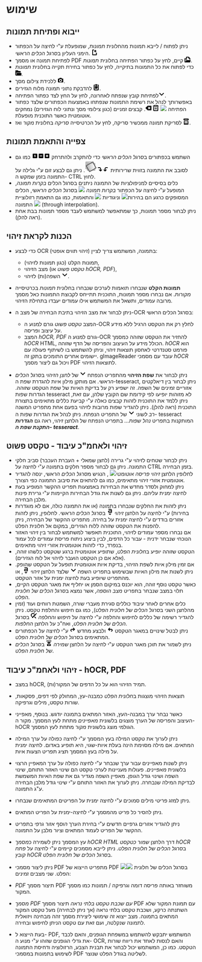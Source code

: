 # שימוש

## ייבוא ופתיחת תמונות

- ניתן לפתוח / לייבא תמונות מהחלונית *תמונות*, שמופעלת ע"י לחיצה על הכפתור הימני העליון ב*סרגל הכלים הראשי*. ![](https://raw.githubusercontent.com/manisandro/gImageReader/master/packaging/win32/gtk_skel/share/icons/hicolor/16x16/actions/document-new-symbolic.symbolic.png)
- לפתיחת תמונה או מסמך PDF קיים, לחץ על כפתור הפתיחה בחלונית *תמונות* ![](https://raw.githubusercontent.com/manisandro/gImageReader/master/packaging/win32/gtk_skel/share/icons/hicolor/16x16/actions/document-open-symbolic.symbolic.png).
- כדי לפתוח את כל התמונות בתיקייה, לחץ על כפתור בחירת תקייה בחלונית *תמונות* ![](https://raw.githubusercontent.com/manisandro/gImageReader/master/packaging/win32/gtk_skel/share/icons/hicolor/16x16/status/folder-open-symbolic.symbolic.png).
- ללכידת צילום מסך ![](https://raw.githubusercontent.com/manisandro/gImageReader/master/packaging/win32/gtk_skel/share/icons/hicolor/16x16/devices/camera-photo-symbolic.symbolic.png).
- להדבקת נתוני תמונה מלוח הגזירים ![](https://raw.githubusercontent.com/manisandro/gImageReader/master/packaging/win32/gtk_skel/share/icons/hicolor/16x16/actions/edit-paste-symbolic.symbolic.png).
- לפתיחת קובץ שנפתח לאחרונה, לחץ על החץ לצד כפתור הפתיחה![](https://raw.githubusercontent.com/manisandro/gImageReader/master/packaging/win32/gtk_skel/share/icons/hicolor/16x16/actions/go-down-symbolic.symbolic.png).
- באפשרותך לנהל את רשימת התמונות שנפתחו באמצעות הכפתורים שלצד כפתור הפתיחה ![](https://raw.githubusercontent.com/manisandro/gImageReader/master/packaging/win32/gtk_skel/share/icons/hicolor/16x16/actions/list-remove-symbolic.symbolic.png)   ![](https://raw.githubusercontent.com/manisandro/gImageReader/master/packaging/win32/gtk_skel/share/icons/hicolor/16x16/places/user-trash-symbolic.symbolic.png)   ![](https://raw.githubusercontent.com/manisandro/gImageReader/master/packaging/win32/gtk_skel/share/icons/hicolor/16x16/actions/edit-clear-symbolic.symbolic.png). 
  קבצים זמניים (כגון צילומי מסך ונתוני לוח הגזירים) נמחקים אוטומטית כאשר התוכנית מופעלת.
- לסריקת תמונה ממכשיר סריקה, לחץ על הכרטיסייה *סריקה* בחלונית *מקור* ואז ![](https://raw.githubusercontent.com/manisandro/gImageReader/master/packaging/win32/gtk_skel/share/icons/hicolor/16x16/devices/scanner-symbolic.symbolic.png).

## צפייה והתאמת תמונות

- השתמש בכפתורים ב*סרגל הכלים הראשי* כדי להתקרב ולהתרחק  ![](https://raw.githubusercontent.com/manisandro/gImageReader/master/packaging/win32/gtk_skel/share/icons/hicolor/16x16/actions/zoom-in-symbolic.symbolic.png)![](https://raw.githubusercontent.com/manisandro/gImageReader/master/packaging/win32/gtk_skel/share/icons/hicolor/16x16/actions/zoom-out-symbolic.symbolic.png)![](https://raw.githubusercontent.com/manisandro/gImageReader/master/packaging/win32/gtk_skel/share/icons/hicolor/16x16/actions/zoom-original-symbolic.symbolic.png)
  כמו גם לסובב את התמונה בזווית שרירותית ![](https://raw.githubusercontent.com/manisandro/gImageReader/master/packaging/win32/gtk_skel/share/icons/hicolor/16x16/actions/object-rotate-left-symbolic.symbolic.png)![](https://raw.githubusercontent.com/manisandro/gImageReader/master/packaging/win32/gtk_skel/share/icons/hicolor/16x16/actions/object-rotate-right-symbolic.symbolic.png)![](https://raw.githubusercontent.com/manisandro/gImageReader/master/data/icons/rotate_page.svg).
   ניתן גם לבצע זום ע"י גלילה על התמונה בזמן שמקש ה- CTRL לחוץ.
- כלים בסיסיים למניפולציות של התמונה ניתנים בסרגל הכלים *בקרות תמונה*, המופעל ע"י לחיצה על הכפתור *בקרות תמונה* ![](https://raw.githubusercontent.com/manisandro/gImageReader/master/data/icons/controls.png) ב*סרגל הכלים הראשי*, הכלים המסופקים כרגע הם בהירות![](https://raw.githubusercontent.com/manisandro/gImageReader/master/data/icons/brightness.png) וניגודיות ![](https://raw.githubusercontent.com/manisandro/gImageReader/master/data/icons/contrast.png) והתאמות, כמו גם התאמת רזולוציית התמונה ![](https://raw.githubusercontent.com/manisandro/gImageReader/master/data/icons/resolution.png) (through interpolation).
- ניתן לבחור מספר תמונות, כך שמתאפשר למשתמש לעבד מספר תמונות בבת אחת (ראה להלן).

## הכנות לקראת זיהוי

- כדי לבצע OCR (זיהוי תווים אופטי) בתמונה, המשתמש צריך לציין:        

  - תמונות הקלט (כגון תמונות לזיהוי),
  - מצב הזיהוי (*טקסט פשוט* או *hOCR, PDF*),
  - השפה(ות) לזיהוי ![](https://raw.githubusercontent.com/manisandro/gImageReader/master/packaging/win32/gtk_skel/share/icons/hicolor/16x16/actions/go-down-symbolic.symbolic.png).

- **תמונות הקלט** שנבחרו תואמות לערכים שנבחרו בחלונית *תמונות* בכרטיסייה *מקורות*. אם נבחרו מספר תמונות, התוכנית תתייחס לקבוצת התמונות כאל מסמך מרובה עמודים, ותשאל את המשתמש אילו עמודים יעבדו בתחילת הזיהוי.

- ניתן לבחור את מצב הזיהוי בתיבת הבחירה של מצב ה-OCR בסרגל הכלים הראשי:

  - המצב *טקסט פשוט* גורם למנוע ה-OCR לחלץ רק את הטקסט הרגיל ללא מידע על עיצוב ופריסה.
  - המצב *hOCR, PDF* גורם למנוע ה-OCR להחזיר את הטקסט שזוהה כמסמך *hOCR* HTML, הכולל מידע על העיצוב והפריסה של הדף שזוהה. *hOCR* הוא פורמט סטנדרטי לאחסון תוצאות זיהוי, וניתן להשתמש בו לשיתוף פעולה עם יישומים אחרים התומכים בתקן זה. gImageReader עובד עם מסמכי *hOCR* ויכול גם ליצור מסמך PDF לתוצאות הזיהוי.

- ניתן לבחור את **שפת הזיהוי** מהתפריט הנפתח ![](https://raw.githubusercontent.com/manisandro/gImageReader/master/packaging/win32/gtk_skel/share/icons/hicolor/16x16/actions/go-down-symbolic.symbolic.png) של *לחצן הזיהוי* ב*סרגל הכלים הראשי*. אם מותקן מילון איות להגדרת שפת ה-tesseract, ניתן לבחור בין דיאלקטים אזוריים זמינים של השפה. זה ישפיע רק על בדיקת האיות של שפת הטקסט שזוהה. הגדרות שפות tesseract לא מזוהות יופיעו לפי קידומת שם הקובץ שלהן, עם זאת, ניתן ללמד את התוכנית לזהות קבצים כאלה ע"י קביעת כללים מתאימים בתצורת התוכנית (ראה להלן).
 ניתן להגדיר שפות מרובות לזיהוי בפעם אחת מתפריט המשנה *רב לשוני* ![](https://raw.githubusercontent.com/manisandro/gImageReader/master/packaging/win32/gtk_skel/share/icons/hicolor/16x16/actions/go-down-symbolic.symbolic.png)
 של התפריט הנפתח. ניתן לנהל את הגדרות שפות ה- tesseract המותקנות בתפריט *נהל שפות...* בתפריט הנפתח של הלחצן *זיהוי*,
 ראה גם ***הגדרות התקנת שפת ה- tesseract***.

## זיהוי ולאחמ"כ עיבוד - טקסט פשוט

- ניתן לבחור שטחים לזיהוי ע"י גרירה (לחצן שמאלי + העברת העכבר) סביב חלקי התמונה. ניתן גם לבחור מספר חלקים בתמונה ע"י לחיצה על CTRL בזמן הבחירה.
- לחלופין הלחצן *זיהוי פריסה אוטומטי*![](https://raw.githubusercontent.com/manisandro/gImageReader/master/data/icons/autolayout.png) , הנגיש מ*סרגל הכלים הראשי*, ינסה להגדיר אוטומטית אזורי זיהוי מתאימים, כמו גם להתאים את סיבוב התמונה כפי הצורך.
- ניתן למחוק ולסדר מחדש את הבחירות באמצעות תפריט ההקשר המופיע בעת לחיצה ימנית עליהם. ניתן גם לשנות את גודל הבחירות הקיימות ע"י גרירת פינות מלבן הבחירה.
- ניתן לזהות את החלקים שנבחרו בתמונה (או את התמונה כולה, אם לא מוגדרות בחירות) ע"י לחיצה על הלחצן *זיהוי* ![](https://raw.githubusercontent.com/manisandro/gImageReader/master/packaging/win32/gtk_skel/share/icons/hicolor/16x16/actions/insert-text-symbolic.symbolic.png) ב*סרגל הכלים הראשי*. לחלופין, ניתן לזהות אזורים בודדים ע"י לחיצה ימנית על בחירה. מתפריט ההקשר של הבחירה, ניתן להפנות את הטקסט שזוהה ללוח הגזירים, במקום אל חלונית הפלט.
- אם נבחרו מספר עמודים לזיהוי, התוכנית תאפשר למשתמש לבחור בין זיהוי האזור הנוכחי שנבחר ידנית - עבור כל הדפים, לבין ביצוע ניתוח פריסת עמודים לכל עמוד בנפרד, כדי לזהות אוטומטית אזורי זיהוי מתאימים.
- הטקסט שזוהה יופיע ב*חלונית הפלט*, שתופיע אוטומטית ברגע שטקסט כלשהו זוהה, (אלא אם כן הטקסט הועבר לזיהוי אל לוח הגזירים).
- אם זמין מילון איות לשפת הזיהוי, בדיקת איות אוטומטית תופעל על הטקסט שהופק. ניתן לשנות את מילון האיות שבשימוש בתפריט השפה ![](https://raw.githubusercontent.com/manisandro/gImageReader/master/packaging/win32/gtk_skel/share/icons/hicolor/16x16/actions/go-down-symbolic.symbolic.png) שלצד הלחצן *זיהוי* ![](https://raw.githubusercontent.com/manisandro/gImageReader/master/packaging/win32/gtk_skel/share/icons/hicolor/16x16/actions/insert-text-symbolic.symbolic.png), או מהתפריט שיופיע בעת לחיצה ימנית על אזור הטקסט.
- כאשר טקסט נוסף זוהה, הוא יוכנס במיקום הסמן או יחליף את מאגר הטקסט הקיים, תלוי במצב שנבחר בתפריט *מצב הוספה*, אשר נמצא ב*סרגל הכלים של חלונית הפלט*.
- כלים אחרים לאחר עיבוד כוללים סגירת מעברי שורה, השמטת רווחים ועוד (זמין מהלחצן השני ב*סרגל הכלים של חלונית הפלט*), כמו גם חיפוש והחלפת טקסט. ניתן להגדיר רשימה של כללים לחיפוש והחלפה ע"י לחיצה על *חיפוש והחלפה* ![](https://raw.githubusercontent.com/manisandro/gImageReader/master/packaging/win32/gtk_skel/share/icons/hicolor/16x16/actions/edit-find-replace-symbolic.symbolic.png) ב*סרגל הכלים של חלונית הפלט*, ואח"כ על הלחצן *החלפות*.
- ניתן לבטל שינויים במאגר הטקסט ![](https://raw.githubusercontent.com/manisandro/gImageReader/master/packaging/win32/gtk_skel/share/icons/hicolor/16x16/actions/edit-undo-symbolic.symbolic.png) ולבצע מחדש ![](https://raw.githubusercontent.com/manisandro/gImageReader/master/packaging/win32/gtk_skel/share/icons/hicolor/16x16/actions/edit-redo-symbolic.symbolic.png) ע"י לחיצה על הכפתורים המתאימים ב*סרגל הכלים של חלונית הפלט*.
- ניתן לשמור את תוכן מאגר הטקסט ע"י לחיצה על הלחצן *שמירה* ![](https://raw.githubusercontent.com/manisandro/gImageReader/master/packaging/win32/gtk_skel/share/icons/hicolor/16x16/actions/document-save-as-symbolic.symbolic.png) ב*סרגל הכלים של חלונית הפלט*.

## זיהוי ולאחמ"כ עיבוד - hOCR, PDF

- במצב hOCR, תמיד הזיהוי הוא על כל הדפים של המקור(ות).

- תוצאות הזיהוי מוצגות ב*חלונית הפלט* כמבנה-עץ, המחולק לפי דפים, פסקאות, שורות טקסט, מילים וגרפיקה.

- כאשר נבחר ערך במבנה-העץ, האזור המתאים בתמונה יודגש. בנוסף, מאפייני העיצוב והפריסה של הערך מוצגים בלשונית *מאפיינים* מתחת לעץ המסמך. מקור ה- hOCR הגולמי מוצג בלשונית *מקור* מתחת לעץ המסמך.

- ניתן לערוך את טקסט המילה בעץ המסמך ע"י לחיצה כפולה על ערך המילה המתאים. אם מילה מסוימת הינה בעלת איות-שגוי, היא תופיע באדום. לחיצה ימנית על מילה בעץ המסמך תציג תפריט הצעות איות.

- ניתן לשנות מאפיינים עבור ערך שנבחר ע"י לחיצה כפולה על ערך המאפיין הרצוי בלשונית *מאפיינים*. פעולות מעניינות לערכי טקסט הם שינוי האזור התוחם, שינוי השפה ושינוי גודל הגופן. מאפיין השפה מגדיר גם את שפת האיות המשמשת לבדיקת המילה שנבחרה. ניתן לערוך את האזור התוחם ע"י שינוי גודל מלבן הבחירה ע"ג התמונה.

- ניתן למזג פריטי מילים סמוכים ע"י לחיצה ימנית על הפריטים המתאימים שנבחרו.

- ניתן להסיר כל פריט מהמסמך ע"י לחיצה-ימנית על הפריט המתאים.

- ניתן להגדיר אזורים גרפיים חדשים ע"י בחירת הערך *הוסף אזור גרפי* בתפריט ההקשר של הפריט לעמוד המתאים וציור מלבן על התמונה.

- עץ המסמך ניתן לשמירה כ*מסמך hOCR HTML* דרך הלחצן *שמור כטקסט hOCR* ב*סרגל הכלים של חלונית הפלט*. ניתן לייבא מסמכים קיימים ע"י לחיצה על *פתח קובץ hOCR* ב*סרגל הכלים של חלונית הפלט*.

- ניתן ליצור מסמכי PDF מתפריט הייצוא של PDF ![](https://raw.githubusercontent.com/manisandro/gImageReader/master/packaging/win32/skel/share/icons/hicolor/16x16/actions/document-export.png)![](https://raw.githubusercontent.com/manisandro/gImageReader/master/packaging/win32/skel/share/icons/hicolor/16x16/mimetypes/application-pdf.png) בסרגל הכלים של חלונית הפלט. שני מצבים זמינים:

 - *PDF* תיצור מסמך PDF משוחזר באותה פריסה דומה וגרפיקה / תמונות כמו מסמך המקור.

 - *מסמך PDF עם שכבת טקסט בלתי נראה* תיצור מסמך PDF עם תמונת המקור שלא השתנתה כרקע, ושכבת טקסט בלתי נראה (אך ניתן לבחירה) מעל טקסט המקור המתאים בתמונה. מצב ייצוא זה שימושי ליצירת מסמך זהה מבחינה ויזואלית לתמונה שנקלטה, ועם זאת עם טקסט הניתן לחיפוש ובחירה.

- בעת הייצוא ל- PDF, המשתמש יתבקש להשתמש במשפחת הגופנים, והאם לכבד את גדלי הגופנים שזוהו ע"י מנוע ה- OCR, והאם לנסות לאחד את ריווח שורות הטקסט. כמו כן, המשתמש יכול לבחור את תבנית הצבע, הרזולוציה ודחיסת התמונה לשימוש בתמונות במסמכי PDF לשליטה בגודל הפלט שנוצר.
